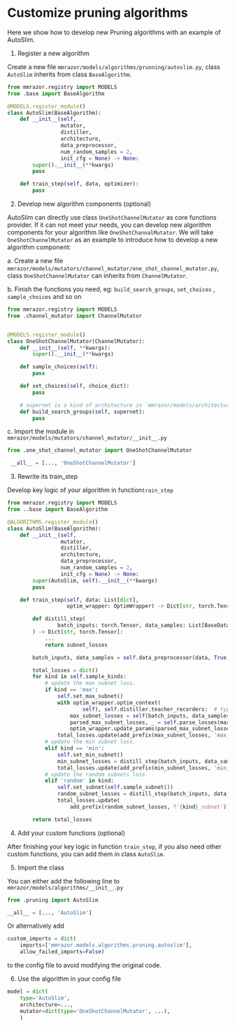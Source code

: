 # Customize pruning algorithms

Here we show how to develop new Pruning algorithms with an example of AutoSlim.

1. Register a new algorithm

Create a new file `mmrazor/models/algorithms/prunning/autoslim.py`, class `AutoSlim` inherits from class `BaseAlgorithm`.

```Python
from mmrazor.registry import MODELS
from .base import BaseAlgorithm

@MODELS.register_module()
class AutoSlim(BaseAlgorithm):
    def __init__(self,
                 mutator,
                 distiller,
                 architecture,
                 data_preprocessor,
                 num_random_samples = 2,
                 init_cfg = None) -> None:
        super().__init__(**kwargs)
        pass

    def train_step(self, data, optimizer):
        pass
```

2. Develop new algorithm components (optional)

AutoSlim can directly use class `OneShotChannelMutator` as core functions provider. If it can not meet your needs, you can develop new algorithm components for your algorithm like `OneShotChannalMutator`. We will take `OneShotChannelMutator` as an example to introduce how to develop a new algorithm component:

a. Create a new file `mmrazor/models/mutators/channel_mutator/one_shot_channel_mutator.py`, class `OneShotChannelMutator` can inherits from `ChannelMutator`.

b. Finish the functions you need, eg: `build_search_groups`, `set_choices` , `sample_choices` and so on

```Python
from mmrazor.registry import MODELS
from .channel_mutator import ChannelMutator


@MODELS.register_module()
class OneShotChannelMutator(ChannelMutator):
    def __init__(self, **kwargs):
        super().__init__(**kwargs)

    def sample_choices(self):
        pass

    def set_choices(self, choice_dict):
        pass

    # supernet is a kind of architecture in `mmrazor/models/architectures/`
    def build_search_groups(self, supernet):
        pass
```

c. Import the module in `mmrazor/models/mutators/channel_mutator/__init__.py`

```Python
from .one_shot_channel_mutator import OneShotChannelMutator

 __all__ = [..., 'OneShotChannelMutator']
```

3. Rewrite its train_step

Develop key logic of your algorithm in function`train_step`

```Python
from mmrazor.registry import MODELS
from ..base import BaseAlgorithm

@ALGORITHMS.register_module()
class AutoSlim(BaseAlgorithm):
    def __init__(self,
                 mutator,
                 distiller,
                 architecture,
                 data_preprocessor,
                 num_random_samples = 2,
                 init_cfg = None) -> None:
        super(AutoSlim, self).__init__(**kwargs)
        pass

    def train_step(self, data: List[dict],
                   optim_wrapper: OptimWrapper) -> Dict[str, torch.Tensor]:

        def distill_step(
                batch_inputs: torch.Tensor, data_samples: List[BaseDataElement]
        ) -> Dict[str, torch.Tensor]:
            ...
            return subnet_losses

        batch_inputs, data_samples = self.data_preprocessor(data, True)

        total_losses = dict()
        for kind in self.sample_kinds:
            # update the max subnet loss.
            if kind == 'max':
                self.set_max_subnet()
                with optim_wrapper.optim_context(
                        self), self.distiller.teacher_recorders:  # type: ignore
                    max_subnet_losses = self(batch_inputs, data_samples, mode='loss')
                    parsed_max_subnet_losses, _ = self.parse_losses(max_subnet_losses)
                    optim_wrapper.update_params(parsed_max_subnet_losses)
                total_losses.update(add_prefix(max_subnet_losses, 'max_subnet'))
            # update the min subnet loss.
            elif kind == 'min':
                self.set_min_subnet()
                min_subnet_losses = distill_step(batch_inputs, data_samples)
                total_losses.update(add_prefix(min_subnet_losses, 'min_subnet'))
            # update the random subnets loss.
            elif 'random' in kind:
                self.set_subnet(self.sample_subnet())
                random_subnet_losses = distill_step(batch_inputs, data_samples)
                total_losses.update(
                    add_prefix(random_subnet_losses, f'{kind}_subnet'))

        return total_losses
```

4. Add your custom functions (optional)

After finishing your key logic in function `train_step`, if you also need other custom functions, you can add them in class `AutoSlim`.

5. Import the class

You can either add the following line to `mmrazor/models/algorithms/__init__.py`

```Python
from .pruning import AutoSlim

__all__ = [..., 'AutoSlim']
```

Or alternatively add

```Python
custom_imports = dict(
    imports=['mmrazor.models.algorithms.pruning.autoslim'],
    allow_failed_imports=False)
```

to the config file to avoid modifying the original code.

6. Use the algorithm in your config file

```Python
model = dict(
    type='AutoSlim',
    architecture=...,
    mutator=dict(type='OneShotChannelMutator', ...),
    )
```
